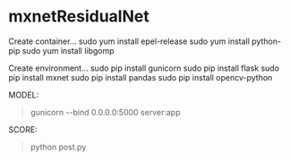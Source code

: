 # mxnetResidualNet

Create container...
sudo yum install epel-release
sudo yum install python-pip
sudo yum install libgomp

Create environment... 
sudo pip install gunicorn
sudo pip install flask
sudo pip install mxnet
sudo pip install pandas
sudo pip install opencv-python

MODEL:
> gunicorn --bind 0.0.0.0:5000 server:app

SCORE:
> python post.py

